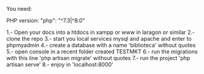You need:

PHP version: "php": "^7.3|^8.0"


1.- Open your docs into a htdocs in xampp or www in laragon or similar
2.- clone the repo
3.- start you local services mysql and apache and enter to phpmyadmin
4.- create a database with a name 'biblioteca' without quotes
5.- open console in a recent folder created TESTMKT
6.- run the migrations with this line 'php artisan migrate' without quotes
7.- run the project 'php artisan serve'
8.- enjoy in 'localhost:8000'